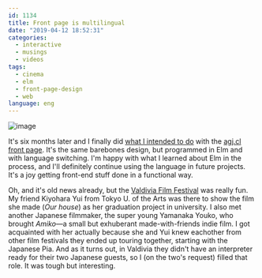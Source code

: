 ```yaml
---
id: 1134
title: Front page is multilingual
date: "2019-04-12 18:52:31"
categories:
  - interactive
  - musings
  - videos
tags:
  - cinema
  - elm
  - front-page-design
  - web
language: eng
---
```


![image](/files/2019/04-front-page-is-multilingual/front-languages.png)

It's six months later and I finally did [what I intended to do](/2018/10/front-page-design-update/) with the [agj.cl front page](http://agj.cl). It's the same barebones design, but programmed in Elm and with language switching. I'm happy with what I learned about Elm in the process, and I'll definitely continue using the language in future projects. It's a joy getting front-end stuff done in a functional way.

Oh, and it's old news already, but the [Valdivia Film Festival](http://ficvaldivia.cl/) was really fun. My friend Kiyohara Yui from Tokyo U. of the Arts was there to show the film she made (_Our house_) as her graduation project in university. I also met another Japanese filmmaker, the super young Yamanaka Youko, who brought _Amiko_—a small but exhuberant made-with-friends indie film. I got acquainted with her actually because she and Yui knew eachother from other film festivals they ended up touring together, starting with the Japanese Pia. And as it turns out, in Valdivia they didn't have an interpreter ready for their two Japanese guests, so I (on the two's request) filled that role. It was tough but interesting.
